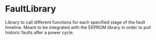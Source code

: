 # FaultLibrary
Library to call different functions for each specified stage of the fault timeline. Meant to be integrated with the EEPROM library in order to pull historic faults after a power cycle.
